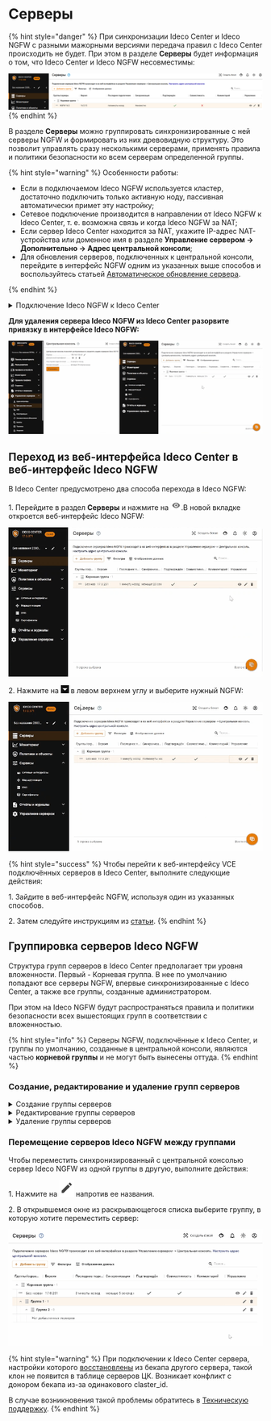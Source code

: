 # Серверы

{% hint style="danger" %}
При синхронизации Ideco Center и Ideco NGFW с разными мажорными версиями передача правил с Ideco Center происходить не будет. При этом в разделе **Серверы** будет информация о том, что Ideco Center и Ideco NGFW несовместимы:

<img src="../.gitbook/assets/servers1.png" alt="" data-size="original">
{% endhint %}

В разделе **Серверы** можно группировать синхронизированные с ней серверы NGFW и формировать из них древовидную структуру. Это позволит управлять сразу несколькими серверами, применять правила и политики безопасности ко всем серверам определенной группы.

{% hint style="warning" %}
Особенности работы:

* Если в подключаемом Ideco NGFW используется кластер, достаточно подключить только активную ноду, пассивная автоматически примет эту настройку;
* Сетевое подключение производится в направлении от Ideco NGFW к Ideco Center, т. е. возможна связь и когда Ideco NGFW за NAT;
* Если сервер Ideco Center находится за NAT, укажите IP-адрес NAT-устройства или доменное имя в разделе **Управление сервером -> Дополнительно -> Адрес центральной консоли**;
* Для обновления серверов, подключенных к центральной консоли, перейдите в интерфейс NGFW одним из указанных выше способов и воспользуйтесь статьей [Автоматическое обновление сервера](../settings/server-management/server-update.md).

{% endhint %}

<details>

<summary>Подключение Ideco NGFW к Ideco Center</summary>

1\. Перейдите в раздел **Управление сервером -> Центральная консоль**;

2\. Введите IP-адрес или доменное имя в строке **Сервер центральной консоли** и нажмите **Подключить**:

![](../.gitbook/assets/servers2.png)

Если вместо доменного имени указан IP-адрес Ideco Center, загрузите корневой сертификат Ideco Center в Ideco NGFW:

![](../.gitbook/assets/servers3.png)

Скачать корневой сертификат можно в Ideco Center, раздел **Сервисы -> Сертификаты**.

3\. В интерфейсе Ideco Center перейдите в раздел **Серверы** и подтвердите подключение кнопкой ![](../.gitbook/assets/icon-yes.png).

![](../.gitbook/assets/servers4.png)

</details>

**Для удаления сервера Ideco NGFW из Ideco Center разорвите привязку в интерфейсе Ideco NGFW:**

![](../.gitbook/assets/servers.gif)

## Переход из веб-интерфейса Ideco Center в веб-интерфейс Ideco NGFW

В Ideco Center предусмотрено два способа перехода в Ideco NGFW:

1\. Перейдите в раздел **Серверы** и нажмите на ![](../.gitbook/assets/icon-eye.png).В новой вкладке откроется веб-интерфейс Ideco NGFW:

![](../.gitbook/assets/servers9.gif)

2\. Нажмите на ![](../.gitbook/assets/icon-cc.png) в левом верхнем углу и выберите нужный NGFW:

![](../.gitbook/assets/servers10.gif)

{% hint style="success" %}
Чтобы перейти к веб-интерфейсу VCE подключённых серверов в Ideco Center, выполните следующие действия:

1\. Зайдите в веб-интерфейс NGFW, используя один из указанных способов.

2\. Затем следуйте инструкциям из [статьи](../settings/server-management/vce.md#переход-в-веб-интерфейс-виртуального-сервера).
{% endhint %}

## Группировка серверов Ideco NGFW

Структура групп серверов в Ideco Center предполагает три уровня вложенности. Первый - Корневая группа. В нее по умолчанию попадают все серверы NGFW, впервые синхронизированные с Ideco Center, а также все группы, созданные администратором.

При этом на Ideco NGFW будут распространяться правила и политики безопасности всех вышестоящих групп в соответствии с вложенностью.

{% hint style="info" %}
Серверы NGFW, подключённые к Ideco Center, и группы по умолчанию, созданные в центральной консоли, являются частью **корневой группы** и не могут быть вынесены оттуда.
{% endhint %}

### Создание, редактирование и удаление групп серверов

<details>

<summary>Создание группы серверов</summary>

1\. Перейдите в раздел **Серверы** и нажмите **Добавить группу**.

2\. В открывшемся окне заполните **Название группы** и выберите родительскую группу из раскрывающегося списка (если это первая создаваемая группа, в нем будет только Корневая группа):

![](../.gitbook/assets/servers5.gif)

3\. Нажмите **Сохранить**.

</details>

<details>

<summary>Редактирование группы серверов</summary>

1\. Нажмите на ![](../.gitbook/assets/icon-edit.png) напротив ее названия.

2\. В открывшемся окне можно изменить название и родительскую группу:

![](../.gitbook/assets/servers6.png)

</details>

<details>

<summary>Удаление группы серверов</summary>

Чтобы удалить группу серверов, нажмите на ![](../.gitbook/assets/delete_icon.png). Если в удаленной группе были серверы, то они переместятся в Корневую группу (Удалить или отредактировать Корневую группу нельзя.):

![](../.gitbook/assets/servers7.gif)

</details>

### Перемещение серверов Ideco NGFW между группами

Чтобы переместить синхронизированный с центральной консолью сервер Ideco NGFW из одной группы в другую, выполните действия:

1\. Нажмите на ![](../.gitbook/assets/icon-edit.png) напротив ее названия.

2\. В открывшемся окне из раскрывающегося списка выберите группу, в которую хотите переместить сервер:

![](../.gitbook/assets/servers8.gif)

{% hint style="warning" %}
При подключении к Ideco Center сервера, настройки которого [восстановлены](../recipes/popular-recipes/transferring-data-to-another-server.md) из бекапа другого сервера, такой клон не появится в таблице серверов ЦК. Возникает конфликт с донором бекапа из-за одинакового claster\_id.

В случае возникновения такой проблемы обратитесь в [Техническую поддержку](../general/technical-support.md).
{% endhint %}